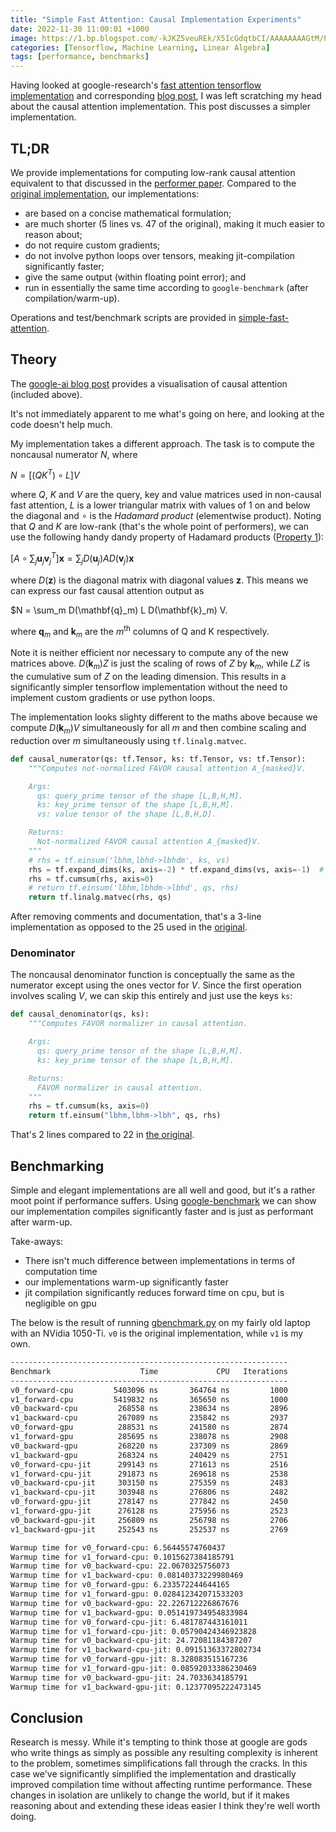 ```yaml
---
title: "Simple Fast Attention: Causal Implementation Experiments"
date: 2022-11-30 11:00:01 +1000
image: https://1.bp.blogspot.com/-kJKZ5veuREk/X5IcGdqtbCI/AAAAAAAAGtM/PWmo0lHnhSUQ5nabOwhKIN9rh6pYxFItQCLcBGAsYHQ/s1238/image4.gif
categories: [Tensorflow, Machine Learning, Linear Algebra]
tags: [performance, benchmarks]
---
```


<script>
window.MathJax = {
    tex: {
      tags: 'ams',
      inlineMath: [['$', '$'], ['\\(', '\\)']]
    }
};
</script>

Having looked at google-research's [fast attention tensorflow implementation](https://github.com/google-research/google-research/blob/master/performer/fast_attention/tensorflow/fast_attention.py) and corresponding [blog post](https://ai.googleblog.com/2020/10/rethinking-attention-with-performers.html), I was left scratching my head about the causal attention implementation. This post discusses a simpler implementation.

## TL;DR

We provide implementations for computing low-rank causal attention equivalent to that discussed in the [performer paper](https://arxiv.org/abs/2009.14794). Compared to the [original implementation](https://github.com/google-research/google-research/blob/master/performer/fast_attention/tensorflow/fast_attention.py), our implementations:

- are based on a concise mathematical formulation;
- are much shorter (5 lines vs. 47 of the original), making it much easier to reason about;
- do not require custom gradients;
- do not involve python loops over tensors, meaking jit-compilation significantly faster;
- give the same output (within floating point error); and
- run in essentially the same time according to `google-benchmark` (after compilation/warm-up).

Operations and test/benchmark scripts are provided in [simple-fast-attention](https://github.com/jackd/simple-fast-attention).

## Theory

The [google-ai blog post](https://ai.googleblog.com/2020/10/rethinking-attention-with-performers.html) provides a visualisation of causal attention (included above).

It's not immediately apparent to me what's going on here, and looking at the code doesn't help much.

My implementation takes a different approach. The task is to compute the noncausal numerator $N$, where

$N = \left[(Q K^T) \circ L\right] V$

where $Q$, $K$ and $V$ are the query, key and value matrices used in non-causal fast attention, $L$ is a lower triangular matrix with values of $1$ on and below the diagonal and $\circ$ is the _Hadamard product_ (elementwise product). Noting that $Q$ and $K$ are low-rank (that's the whole point of performers), we can use the following handy dandy property of Hadamard products ([Property 1](http://pi.math.cornell.edu/~ajt/presentations/HadamardProduct.pdf)):

$\left[A \circ \sum_j \mathbf{u}_j \mathbf{v}_j^T\right]\mathbf{x} = \sum_j D(\mathbf{u}_j) A D(\mathbf{v}_j) \mathbf{x}$

where $D(\mathbf{z})$ is the diagonal matrix with diagonal values $\mathbf{z}$. This means we can express our fast causal attention output as

$N = \sum_m D(\mathbf{q}_m) L D(\mathbf{k}_m) V.

where $\mathbf{q}_m$ and $\mathbf{k}_m$ are the $m^\text{th}$ columns of Q and K respectively.

Note it is neither efficient nor necessary to compute any of the new matrices above. $D(\mathbf{k}_m) Z$ is just the scaling of rows of $Z$ by $\mathbf{k}_m$, while $L Z$ is the cumulative sum of $Z$ on the leading dimension. This results in a significantly simpler tensorflow implementation without the need to implement custom gradients or use python loops.

The implementation looks slighty different to the maths above because we compute $D(\mathbf{k}_m) V$ simultaneously for all $m$ and then combine scaling and reduction over $m$ simultaneously using `tf.linalg.matvec`.

```python
def causal_numerator(qs: tf.Tensor, ks: tf.Tensor, vs: tf.Tensor):
    """Computes not-normalized FAVOR causal attention A_{masked}V.

    Args:
      qs: query_prime tensor of the shape [L,B,H,M].
      ks: key_prime tensor of the shape [L,B,H,M].
      vs: value tensor of the shape [L,B,H,D].

    Returns:
      Not-normalized FAVOR causal attention A_{masked}V.
    """
    # rhs = tf.einsum('lbhm,lbhd->lbhdm', ks, vs)
    rhs = tf.expand_dims(ks, axis=-2) * tf.expand_dims(vs, axis=-1)  # [L,B,H,D,M]
    rhs = tf.cumsum(rhs, axis=0)
    # return tf.einsum('lbhm,lbhdm->lbhd', qs, rhs)
    return tf.linalg.matvec(rhs, qs)
```

After removing comments and documentation, that's a 3-line implementation as opposed to the 25 used in the [original](https://github.com/google-research/google-research/blob/master/performer/fast_attention/tensorflow/fast_attention.py#L226-L273).

### Denominator

The noncausal denominator function is conceptually the same as the numerator except using the ones vector for $V$. Since the first operation involves scaling $V$, we can skip this entirely and just use the keys `ks`:

```python
def causal_denominator(qs, ks):
    """Computes FAVOR normalizer in causal attention.

    Args:
      qs: query_prime tensor of the shape [L,B,H,M].
      ks: key_prime tensor of the shape [L,B,H,M].

    Returns:
      FAVOR normalizer in causal attention.
    """
    rhs = tf.cumsum(ks, axis=0)
    return tf.einsum("lbhm,lbhm->lbh", qs, rhs)
```

That's 2 lines compared to 22 in [the original](https://github.com/google-research/google-research/blob/master/performer/fast_attention/tensorflow/fast_attention.py#L276-L319).

## Benchmarking

Simple and elegant implementations are all well and good, but it's a rather moot point if performance suffers. Using [google-benchmark](https://pypi.org/project/google-benchmark/) we can show our implementation compiles significantly faster and is just as performant after warm-up.

Take-aways:

- There isn't much difference between implementations in terms of computation time
- our implementations warm-up significantly faster
- jit compilation significantly reduces forward time on cpu, but is negligible on gpu

The below is the result of running [gbenchmark.py](https://github.com/jackd/simple-fast-attention/blob/main/gbenchmark.py) on my fairly old laptop with an NVidia 1050-Ti. `v0` is the original implementation, while `v1` is my own.

```txt
--------------------------------------------------------------
Benchmark                    Time             CPU   Iterations
--------------------------------------------------------------
v0_forward-cpu         5403096 ns       364764 ns         1000
v1_forward-cpu         5419832 ns       365650 ns         1000
v0_backward-cpu         268558 ns       238634 ns         2896
v1_backward-cpu         267089 ns       235842 ns         2937
v0_forward-gpu          288531 ns       241580 ns         2874
v1_forward-gpu          285695 ns       238078 ns         2908
v0_backward-gpu         268220 ns       237309 ns         2869
v1_backward-gpu         268324 ns       240429 ns         2751
v0_forward-cpu-jit      299143 ns       271613 ns         2516
v1_forward-cpu-jit      291873 ns       269618 ns         2538
v0_backward-cpu-jit     303150 ns       275359 ns         2483
v1_backward-cpu-jit     303948 ns       276806 ns         2482
v0_forward-gpu-jit      278147 ns       277842 ns         2450
v1_forward-gpu-jit      276128 ns       275956 ns         2523
v0_backward-gpu-jit     256809 ns       256798 ns         2706
v1_backward-gpu-jit     252543 ns       252537 ns         2769

Warmup time for v0_forward-cpu: 6.56445574760437
Warmup time for v1_forward-cpu: 0.1015627384185791
Warmup time for v0_backward-cpu: 22.0670325756073
Warmup time for v1_backward-cpu: 0.08140373229980469
Warmup time for v0_forward-gpu: 6.233572244644165
Warmup time for v1_forward-gpu: 0.028412342071533203
Warmup time for v0_backward-gpu: 22.226712226867676
Warmup time for v1_backward-gpu: 0.051419734954833984
Warmup time for v0_forward-cpu-jit: 6.481787443161011
Warmup time for v1_forward-cpu-jit: 0.05790424346923828
Warmup time for v0_backward-cpu-jit: 24.72081184387207
Warmup time for v1_backward-cpu-jit: 0.09151363372802734
Warmup time for v0_forward-gpu-jit: 8.328083515167236
Warmup time for v1_forward-gpu-jit: 0.08592033386230469
Warmup time for v0_backward-gpu-jit: 24.7033634185791
Warmup time for v1_backward-gpu-jit: 0.12377095222473145
```

## Conclusion

Research is messy. While it's tempting to think those at google are gods who write things as simply as possible any resulting complexity is inherent to the problem, sometimes simplifications fall through the cracks. In this case we've significantly simplified the implementation and drastically improved compilation time without affecting runtime performance. These changes in isolation are unlikely to change the world, but if it makes reasoning about and extending these ideas easier I think they're well worth doing.
